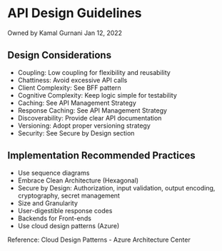 # API Design Guidelines

Owned by Kamal Gurnani
Jan 12, 2022

## Design Considerations

- Coupling: Low coupling for flexibility and reusability
- Chattiness: Avoid excessive API calls
- Client Complexity: See BFF pattern
- Cognitive Complexity: Keep logic simple for testability
- Caching: See API Management Strategy
- Response Caching: See API Management Strategy
- Discoverability: Provide clear API documentation
- Versioning: Adopt proper versioning strategy
- Security: See Secure by Design section

## Implementation Recommended Practices

- Use sequence diagrams
- Embrace Clean Architecture (Hexagonal)
- Secure by Design: Authorization, input validation, output encoding, cryptography, secret management
- Size and Granularity
- User-digestible response codes
- Backends for Front-ends
- Use cloud design patterns (Azure)

Reference: Cloud Design Patterns - Azure Architecture Center
